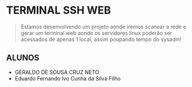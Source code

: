 # TERMINAL SSH WEB
> Estamos desenvolvendo um projeto aonde iremos scanear a rede e gerar um terminal web aonde os servidores linux poderão ser acessados de apenas 1 local, assim poupando tempo do sysadm!
## ALUNOS
* GERALDO DE SOUSA CRUZ NETO
* Eduardo Fernando Ivo Cunha da Silva Filho

